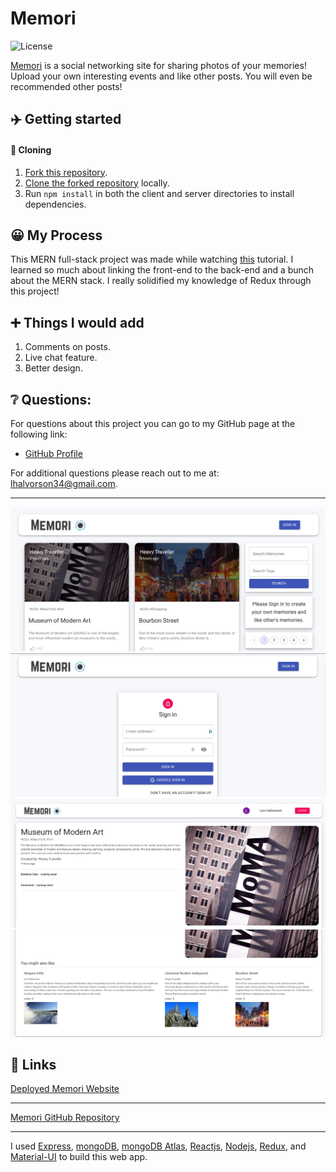 # Memori

![License](https://img.shields.io/badge/license-MIT-blue.svg "License Badge")

[Memori](https://levimemori.netlify.app) is a social networking site for sharing photos of your memories! Upload your own interesting events and like other posts. You will even be recommended other posts!

## ✈️ Getting started

#### 🐑 Cloning

1. [Fork this repository](https://help.github.com/en/articles/fork-a-repo).
2. [Clone the forked repository](https://help.github.com/en/articles/cloning-a-repository) locally.
3. Run `npm install` in both the client and server directories to install dependencies.

## 😀 My Process

This MERN full-stack project was made while watching [this](https://www.youtube.com/watch?v=ngc9gnGgUdA&ab_channel=JavaScriptMastery) tutorial. I learned so much about linking the front-end to the back-end and a bunch about the MERN stack. I really solidified my knowledge of Redux through this project!

## ➕ Things I would add

1. Comments on posts.
2. Live chat feature.
3. Better design.

## ❔ Questions:

For questions about this project you can go to my GitHub page at the following link:

- [GitHub Profile](https://github.com/Halvosaurus34)

For additional questions please reach out to me at: lhalvorson34@gmail.com.

---

![Website Screenshot](./assets/home-capture.PNG)
![Website Screenshot](./assets/login-capture.PNG)
![Website Screenshot](./assets/top-post-capture.PNG)
![Website Screenshot](./assets/bottom-post-capture.PNG)

## 🎯 Links

[Deployed Memori Website](https://levimemori.netlify.app)

---

[Memori GitHub Repository](https://github.com/Halvosaurus34/memori)

---

I used [Express](https://www.npmjs.com/package/express), [mongoDB](https://www.mongodb.com/), [mongoDB Atlas](https://www.mongodb.com/), [Reactjs](https://reactjs.org/), [Nodejs](https://nodejs.org/en/), [Redux](https://redux.js.org/), and [Material-UI](https://material-ui.com/) to build this web app.

